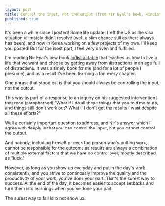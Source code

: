 ```yaml
---
layout: post
title: Control the input, not the output (from Nir Eyal's book, <Indistractable>)
published: true
--- 
```


It's been a while since I posted! Some life update: I left the US as the visa situation ultimately didn't resolve (well, a slim chance still as there always has been), and now in Korea working on a few projects of my own. I'll keep you posted! But for the most part, I feel very driven and fulfilled. 

I'm reading Nir Eyal's new book [Indistractable](https://www.nirandfar.com/indistractable/) that teaches us how to live a life that we want and choose by getting away from distractions in an age full of distractions. It was a timely book for me (and for a lot of people I presume), and as a result I've been learning a ton every chapter.

One phrase that stood out is that you should always be controlling the input, not the output. 

This was as part of a response to an inquiry on his suggested interventions that read (parapharsed) "What if I do all these things that you told me to do, and things still don't work out? What if I don't get the results I want despite all these efforts?" 

Well a certainly important question to address, and Nir's answer which I agree with deeply is that you can control the input, but you cannot control the output. 

And nobody, including himself or even the person who's putting work, cannot be responsible for the outcome as results are always a combination of multiple external factors that we have no control over, mostly described as "luck." 

However, as long as you show up everyday and put in the day's work consistently, and you strive to continously improve the quality and the productivity of your work, you've done your part. That's the surest way to success. At the end of the day, it becomes easier to accept setbacks and turn them into learnings when you've done your part.

The surest way to fail is to not show up.
